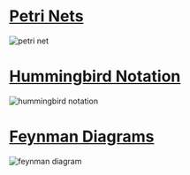 
# [Petri Nets](https://en.wikipedia.org/wiki/Petri_net)

![petri net](https://upload.wikimedia.org/wikipedia/commons/d/d7/Animated_Petri_net_commons.gif)


# [Hummingbird Notation](http://www.hummingbirdnotation.com/)

![hummingbird notation](http://www.hummingbirdnotation.com/images/traditional-sample(small).png)


# [Feynman Diagrams](https://en.wikipedia.org/wiki/Petri_net)

![feynman diagram](https://upload.wikimedia.org/wikipedia/commons/1/1f/Feynmann_Diagram_Gluon_Radiation.svg)
